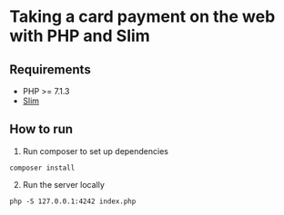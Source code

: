 # Taking a card payment on the web with PHP and Slim

## Requirements
* PHP >= 7.1.3
* [Slim](http://www.slimframework.com/)

## How to run

1. Run composer to set up dependencies

```
composer install
```

2. Run the server locally

```
php -S 127.0.0.1:4242 index.php
```
